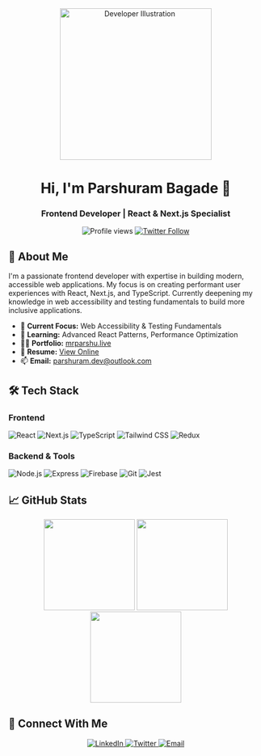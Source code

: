<div align="center">
  <img src="https://cdn-galgk.nitrocdn.com/eWYpNSqDToNXmwTaRFsxxdJHggjXnETi/assets/static/optimized/wp-content/uploads/2022/05/5619588bdbcb4482ff928274fb80f0a2.programmer-animation.gif" alt="Developer Illustration" width="300"/>
  
  <h1>Hi, I'm Parshuram Bagade 👋</h1>
  <h3>Frontend Developer | React & Next.js Specialist</h3>
  
  <p>
    <img src="https://komarev.com/ghpvc/?username=parshurambagade&label=Profile%20views&color=0e75b6&style=flat" alt="Profile views"/>
    <a href="https://twitter.com/codewithparshu" target="_blank">
      <img src="https://img.shields.io/twitter/follow/codewithparshu?logo=twitter&style=for-the-badge" alt="Twitter Follow"/>
    </a>
  </p>
</div>

## 🚀 About Me

I'm a passionate frontend developer with expertise in building modern, accessible web applications. My focus is on creating performant user experiences with React, Next.js, and TypeScript. Currently deepening my knowledge in web accessibility and testing fundamentals to build more inclusive applications.

- 🔭 **Current Focus:** Web Accessibility & Testing Fundamentals
- 🌱 **Learning:** Advanced React Patterns, Performance Optimization
- 👨‍💻 **Portfolio:** [mrparshu.live](https://mrparshu.live)
- 📝 **Resume:** [View Online](https://mrparshu.live/resume)
- 📫 **Email:** [parshuram.dev@outlook.com](mailto:parshuram.dev@outlook.com)

## 🛠 Tech Stack

### Frontend
![React](https://img.shields.io/badge/React-20232A?style=for-the-badge&logo=react&logoColor=61DAFB)
![Next.js](https://img.shields.io/badge/Next.js-000000?style=for-the-badge&logo=nextdotjs&logoColor=white)
![TypeScript](https://img.shields.io/badge/TypeScript-3178C6?style=for-the-badge&logo=typescript&logoColor=white)
![Tailwind CSS](https://img.shields.io/badge/Tailwind_CSS-38B2AC?style=for-the-badge&logo=tailwind-css&logoColor=white)
![Redux](https://img.shields.io/badge/Redux-764ABC?style=for-the-badge&logo=redux&logoColor=white)

### Backend & Tools
![Node.js](https://img.shields.io/badge/Node.js-339933?style=for-the-badge&logo=nodedotjs&logoColor=white)
![Express](https://img.shields.io/badge/Express-000000?style=for-the-badge&logo=express&logoColor=white)
![Firebase](https://img.shields.io/badge/Firebase-FFCA28?style=for-the-badge&logo=firebase&logoColor=black)
![Git](https://img.shields.io/badge/Git-F05032?style=for-the-badge&logo=git&logoColor=white)
![Jest](https://img.shields.io/badge/Jest-C21325?style=for-the-badge&logo=jest&logoColor=white)

## 📈 GitHub Stats

<div align="center">
  <img height="180em" src="https://github-readme-stats.vercel.app/api?username=parshurambagade&show_icons=true&theme=github_dark&hide_border=true"/>
  <img height="180em" src="https://github-readme-stats.vercel.app/api/top-langs/?username=parshurambagade&layout=compact&theme=github_dark&hide_border=true"/>
  <img height="180em" src="https://github-readme-streak-stats.herokuapp.com/?user=parshurambagade&theme=github-dark&hide_border=true"/>
</div>

## 🤝 Connect With Me

<p align="center">
  <a href="https://linkedin.com/in/parshuram-bagade" target="_blank">
    <img src="https://img.shields.io/badge/LinkedIn-0077B5?style=for-the-badge&logo=linkedin&logoColor=white" alt="LinkedIn"/>
  </a>
  <a href="https://twitter.com/codewithparshu" target="_blank">
    <img src="https://img.shields.io/badge/Twitter-1DA1F2?style=for-the-badge&logo=twitter&logoColor=white" alt="Twitter"/>
  </a>
  <a href="mailto:parshuram.dev@outlook.com" target="_blank">
    <img src="https://img.shields.io/badge/Email-D14836?style=for-the-badge&logo=gmail&logoColor=white" alt="Email"/>
  </a>
</p>
